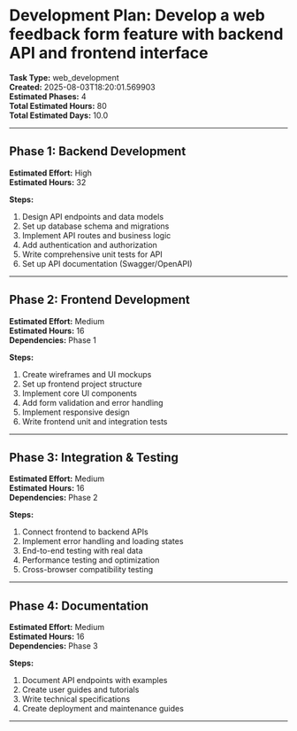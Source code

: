 # Development Plan: Develop a web feedback form feature with backend API and frontend interface

**Task Type:** web_development  
**Created:** 2025-08-03T18:20:01.569903  
**Estimated Phases:** 4  
**Total Estimated Hours:** 80  
**Total Estimated Days:** 10.0  

---

## Phase 1: Backend Development

**Estimated Effort:** High  
**Estimated Hours:** 32  

**Steps:**
1. Design API endpoints and data models
2. Set up database schema and migrations
3. Implement API routes and business logic
4. Add authentication and authorization
5. Write comprehensive unit tests for API
6. Set up API documentation (Swagger/OpenAPI)

---

## Phase 2: Frontend Development

**Estimated Effort:** Medium  
**Estimated Hours:** 16  
**Dependencies:** Phase 1  

**Steps:**
1. Create wireframes and UI mockups
2. Set up frontend project structure
3. Implement core UI components
4. Add form validation and error handling
5. Implement responsive design
6. Write frontend unit and integration tests

---

## Phase 3: Integration & Testing

**Estimated Effort:** Medium  
**Estimated Hours:** 16  
**Dependencies:** Phase 2  

**Steps:**
1. Connect frontend to backend APIs
2. Implement error handling and loading states
3. End-to-end testing with real data
4. Performance testing and optimization
5. Cross-browser compatibility testing

---

## Phase 4: Documentation

**Estimated Effort:** Medium  
**Estimated Hours:** 16  
**Dependencies:** Phase 3  

**Steps:**
1. Document API endpoints with examples
2. Create user guides and tutorials
3. Write technical specifications
4. Create deployment and maintenance guides

---

